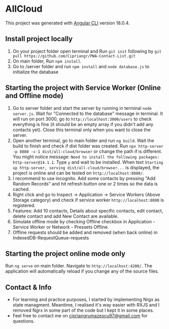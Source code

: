 # AllCloud

This project was generated with [Angular CLI](https://github.com/angular/angular-cli) version 18.0.4.

## Install project locally

1. On your project folder open terminal and Run `git init` following by `git pull https://github.com/Cipriangr/PWA-Contact-List.git`
2. On main folder, Run `npm install`.
3. Go to /server folder and run `npm install` and `node database.js` to initialize the database

## Starting the project with Service Worker (Online and Offline mode)

1. Go to server folder and start the server by running in terminal `node server.js`. Wait for "Connected to the database" message in terminal. It will run on port 3000, go to `http://localhost:3000/users` to check everything is fine (it should be an empty array if you didn't add any contacts yet). Close this terminal only when you want to close the server.
2. Open another terminal, go to main folder and run `ng build`. Wait the build to finish and check if dist folder was created. Run `npx http-server -p 8080 -c-1 dist/all-cloud/browser` or change the path if is different. You might notice message: `Need to install the following packages: http-server@14.1.1`. Type `y` and wait to be installed. When text `Starting up http-server, serving dist/all-cloud/browser...` is displayed, the project is online and can be tested on `http://localhost:8080/`.
3. I recommend to use incognito. Add some contacts by pressing "Add Random Records" and hit refresh button one or 2 times so the data is cached.
4. Right click and go to Inspect -> Application -> Service Workers (Above Storage category) and check if service worker `http://localhost:8080` is registered.
5. Features: Add 10 contacts, Details about specific contacts, edit contact, delete contact and add New Contact are available.
6. Simulate offline mode by checking Offline checkbox in Application - Service Worker or Network - Pressets Offline.
7. Offline requests should be added and removed (when back online) in IndexedDB-RequestQueue-requests

## Starting the project online mode only

Run `ng serve` on main folder. Navigate to `http://localhost:4200/`. The application will automatically reload if you change any of the source files.

## Contact & Info

- For learning and practice purposes, I started by implementing Nrgx as state managment. Meantime, I realised it's way easier with RXJS and I removed Ngrx in some part of the code but I kept it in some places.
- Feel free to contact me on cipriangrumazescu97@gmail.com for questions.
